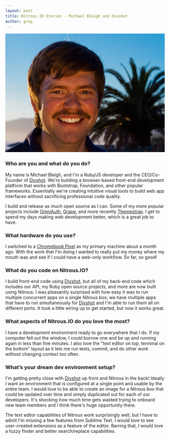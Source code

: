 ```yaml
---
layout: post
title: Nitrous.IO Stories - Michael Bleigh and Divshot
author: greg
---
```


<img src="/images/michael-bleigh.jpg" alt="Michael Bleigh" />

### Who are you and what do you do?

My name is Michael Bleigh, and I'm a Ruby/JS developer and the CEO/Co-Founder of [Divshot](http://www.divshot.com/). We're building a browser-based front-end development platform that works with Bootstrap, Foundation, and other popular frameworks. Essentially we're creating intuitive visual tools to build web app interfaces without sacrificing professional code quality.

I build and release as much open source as I can. Some of my more popular projects include [OmniAuth](http://www.omniauth.org/), [Grape](http://intridea.github.io/grape/), and more recently [Themestrap](http://code.divshot.com/themestrap/). I get to spend my days making web development better, which is a great job to have.


### What hardware do you use?

I switched to a [Chromebook Pixel](http://www.google.com/intl/en/chrome/devices/chromebook-pixel/) as my primary machine about a month ago. With the work that I'm doing I wanted to really put my money where my mouth was and see if I could have a web-only workflow. So far, so good!

<!--break-->
### What do you code on Nitrous.IO?

I build front-end code using [Divshot](http://www.divshot.com/), but all of my back-end code which includes our API, my Ruby open source projects, and more are now built using Nitrous. I was pleasantly surprised with how easy it was to run multiple concurrent apps on a single Nitrous box; we have multiple apps that have to run simultaneously for [Divshot](http://www.divshot.com/) and I'm able to run them all on different ports. It took a little wiring up to get started, but now it works great.


### What aspects of Nitrous.IO do you love the most?

I have a development environment ready to go everywhere that I do. If my computer fell out the window, I could borrow one and be up and running again in less than five minutes. I also love the "text editor on top, terminal on the bottom" layout as it lets me run tests, commit, and do other work without changing context too often.


### What’s your dream dev environment setup?

I'm getting pretty close with [Divshot](http://www.divshot.com/) up front and Nitrous in the back! Ideally I want an environment that is configured at a single point and usable by the entire team. I would love to be able to create an image for a Nitrous box that could be updated over time and simply duplicated out for each of our developers. It's shocking how much time gets wasted trying to onboard new team members and I think there's huge opportunity there.

The text editor capabilities of Nitrous work surprisingly well, but I have to admit I'm missing a few features from Sublime Text. I would love to see user-created extensions as a feature of the editor. Barring that, I would love a fuzzy finder and better search/replace capabilities.
